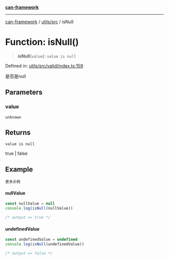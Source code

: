 [**can-framework**](../../../README.md)

***

[can-framework](../../../modules.md) / [utils/src](../README.md) / isNull

# Function: isNull()

> **isNull**(`value`): `value is null`

Defined in: [utils/src/valid/index.ts:159](https://github.com/acanowl/acanowl-framework/blob/c79152f4a5639ba2e312f011a139bf95a1b76935/packages/utils/src/valid/index.ts#L159)

是否是null

## Parameters

### value

`unknown`

## Returns

`value is null`

true | false

## Example

```更多示例```
#### nullValue

```typescript
const nullValue = null
console.log(isNull(nullValue))

/* output => true */
```

#### undefinedValue

```typescript
const undefinedValue = undefined
console.log(isNull(undefinedValue))

/* output => false */
```
